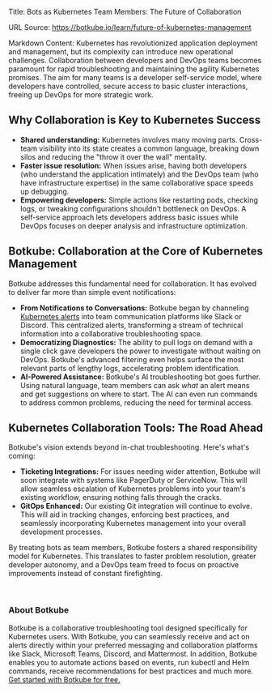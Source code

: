 Title: Bots as Kubernetes Team Members: The Future of Collaboration

URL Source: https://botkube.io/learn/future-of-kubernetes-management

Markdown Content:
Kubernetes has revolutionized application deployment and management, but its complexity can introduce new operational challenges. Collaboration between developers and DevOps teams becomes paramount for rapid troubleshooting and maintaining the agility Kubernetes promises. The aim for many teams is a developer self-service model, where developers have controlled, secure access to basic cluster interactions, freeing up DevOps for more strategic work.

**Why Collaboration is Key to Kubernetes Success**
--------------------------------------------------

*   **Shared understanding:** Kubernetes involves many moving parts. Cross-team visibility into its state creates a common language, breaking down silos and reducing the "throw it over the wall" mentality.
*   **Faster issue resolution:** When issues arise, having both developers (who understand the application intimately) and the DevOps team (who have infrastructure expertise) in the same collaborative space speeds up debugging.
*   **Empowering developers:** Simple actions like restarting pods, checking logs, or tweaking configurations shouldn't bottleneck on DevOps. A self-service approach lets developers address basic issues while DevOps focuses on deeper analysis and infrastructure optimization.

**Botkube: Collaboration at the Core of Kubernetes Management**
---------------------------------------------------------------

Botkube addresses this fundamental need for collaboration. It has evolved to deliver far more than simple event notifications:

*   **From Notifications to Conversations:** Botkube began by channeling [Kubernetes alerts](https://botkube.io/learn/turning-kubernetes-k8s-alerts-into-k8s-notifications) into team communication platforms like Slack or Discord. This centralized alerts, transforming a stream of technical information into a collaborative troubleshooting space.
*   **Democratizing Diagnostics:** The ability to pull logs on demand with a single click gave developers the power to investigate without waiting on DevOps. Botkube's advanced filtering even helps surface the most relevant parts of lengthy logs, accelerating problem identification.
*   **AI-Powered Assistance:** Botkube's AI troubleshooting bot goes further. Using natural language, team members can ask _what_ an alert means and get suggestions on where to start. The AI can even run commands to address common problems, reducing the need for terminal access.

**Kubernetes Collaboration Tools: The Road Ahead**
--------------------------------------------------

Botkube's vision extends beyond in-chat troubleshooting. Here's what's coming:

*   **Ticketing Integrations:** For issues needing wider attention, Botkube will soon integrate with systems like PagerDuty or ServiceNow. This will allow seamless escalation of Kubernetes problems into your team's existing workflow, ensuring nothing falls through the cracks.
*   **GitOps Enhanced:** Our existing Git integration will continue to evolve. This will aid in tracking changes, enforcing best practices, and seamlessly incorporating Kubernetes management into your overall development processes.

By treating bots as team members, Botkube fosters a shared responsibility model for Kubernetes. This translates to faster problem resolution, greater developer autonomy, and a DevOps team freed to focus on proactive improvements instead of constant firefighting.

‍

### About Botkube

Botkube is a collaborative troubleshooting tool designed specifically for Kubernetes users. With Botkube, you can seamlessly receive and act on alerts directly within your preferred messaging and collaboration platforms like Slack, Microsoft Teams, Discord, and Mattermost. In addition, Botkube enables you to automate actions based on events, run kubectl and Helm commands, receive recommendations for best practices and much more. [Get started with Botkube for free.](https://app.botkube.io/)

